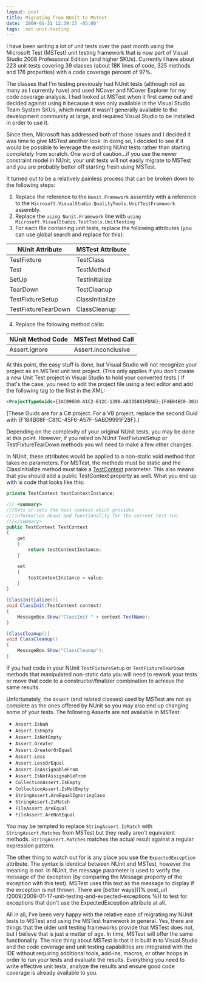 ```yaml
---
layout: post
title: Migrating from NUnit to MSTest
date: '2009-01-31 12:39:15 -05:00'
tags: .net unit-testing
---
```


I have been writing a lot of unit tests over the past month using the Microsoft Test (MSTest) unit testing framework that is now part of Visual Studio 2008 Professional Edition (and higher SKUs). Currently I have about 223 unit tests covering 39 classes (about 18K lines of code, 325 methods and 176 properties) with a code coverage percent of 97%.

The classes that I'm testing previously had NUnit tests (although not as many as I currently have) and used NCover and NCover Explorer for my code coverage analysis. I had looked at MSTest when it first came out and decided against using it because it was only available in the Visual Studio Team System SKUs, which meant it wasn't generally available to the development community at large, and required Visual Studio to be installed in order to use it.

Since then, Microsoft has addressed both of those issues and I decided it was time to give MSTest another look. In doing so, I decided to see if it would be possible to leverage the existing NUnit tests rather than starting completely from scratch. One word of caution...if you use the newer constraint model in NUnit, your unit tests will not easily migrate to MSTest and you are probably better off starting fresh using MSTest.

It turned out to be a relatively painless process that can be broken down to the following steps:

1.  Replace the reference to the `Nunit.Framework` assembly with a reference to the `Microsoft.VisualStudio.QualityTools.UnitTestFramework` assembly.
2.  Replace the `using Nunit.Framework` line with `using Microsoft.VisualStudio.TestTools.UnitTesting`
3.  For each file containing unit tests, replace the following attributes (you can use global search and replace for this): 

|**NUnit Attribute**|**MSTest Attribute**|
|-----|------|
|TestFixture|TestClass|
|Test|TestMethod|
|SetUp|TestInitialize|
|TearDown|TestCleanup|
|TestFixtureSetup|ClassInitialize|
|TestFixtureTearDown|ClassCleanup|

4. Replace the following method calls:

|**NUnit Method Code**|**MSTest Method Call**|
|----|-----|
|Assert.Ignore|Assert.Inconclusive|

At this point, the easy stuff is done, but Visual Studio will not recognize your project as an MSTest unit test project. (This only applies if you don't create a new Unit Test project in Visual Studio to hold your converted tests.) If that's the case, you need to edit the project file using a text editor and add the following tag to the first <PropertyGroup> in the XML:

```xml
<ProjectTypeGuids>{3AC096D0-A1C2-E12C-1390-A8335801FDAB};{FAE04EC0-301F-11D3-BF4B-00C04F79EFBC}</ProjectTypeGuids> 
```

(These Guids are for a C# project. For a VB project, replace the second Guid with {F184B08F-C81C-45F6-A57F-5ABD9991F28F}.)

Depending on the complexity of your original NUnit tests, you may be done at this point. However, if you relied on NUnit TestFixtureSetup or TestFixtureTearDown methods you will need to make a few other changes.

In NUnit, these attributes would be applied to a non-static void method that takes no parameters. For MSTest, the methods must be static and the ClassInitialize method must take a [TestContext](http://msdn.microsoft.com/en-us/library/microsoft.visualstudio.testtools.unittesting.testcontext.aspx) parameter. This also means that you should add a public TestContext property as well. What you end up with is code that looks like this:


```csharp
private TestContext testContextInstance;

/// <summary>
///Gets or sets the test context which provides
///information about and functionality for the current test run.
///</summary>
public TestContext TestContext
{
    get
    {
        return testContextInstance;
    }

    set
    {
        testContextInstance = value;
    }
}

[ClassInitialize()]
void ClassInit(TestContext context)
{
    MessageBox.Show("ClassInit " + context.TestName);
}

[ClassCleanup()]
void ClassCleanup()
{
    MessageBox.Show("ClassCleanup");
}
```

If you had code in your NUnit `TestFixtureSetup` or `TestFixtureTearDown` methods that manipulated non-static data you will need to rework your tests or move that code to a constructor/finalizer combination to achieve the same results.

Unfortunately, the `Assert` (and related classes) used by MSTest are not as complete as the ones offered by NUnit so you may also end up changing some of your tests. The following Asserts are not available in MSTest:

* `Assert.IsNaN`
* `Assert.IsEmpty`
* `Assert.IsNotEmpty`
* `Assert.Greater`
* `Assert.GreaterOrEqual`
* `Assert.Less`
* `Assert.LessOrEqual`
* `Assert.IsAssignableFrom`
* `Assert.IsNotAssignableFrom`
* `CollectionAssert.IsEmpty`
* `CollectionAssert.IsNotEmpty`
* `StringAssert.AreEqualIgnoringCase`
* `StringAssert.IsMatch`
* `FileAssert.AreEqual`
* `FileAssert.AreNotEqual`

You may be tempted to replace `StringAssert.IsMatch` with `StringAssert.Matches` from MSTest but they really aren't equivalent methods. `StringAssert.Matches` matches the actual result against a regular expression pattern.

The other thing to watch out for is any place you use the `ExpectedException` attribute. The syntax is identical between NUnit and MSTest, however the meaning is not. In NUnit, the message parameter is used to verify the message of the exception (by comparing the Message property of the exception with this text). MSTest uses this text as the message to display if the exception is not thrown. There are [better ways]({% post_url /2009/2009-01-17-unit-testing-and-expected-exceptions %}) to test for exceptions that don't use the ExpectedException attribute at all.

All in all, I've been very happy with the relative ease of migrating my NUnit tests to MSTest and using the MSTest framework in general. Yes, there are things that the older unit testing frameworks provide that MSTest does not, but I believe that is just a matter of age. In time, MSTest will offer the same functionality. The nice thing about MSTest is that it is built in to Visual Studio and the code coverage and unit testing capabilities are integrated with the IDE without requiring additional tools, add-ins, macros, or other hoops in order to run your tests and evaluate the results. Everything you need to write effective unit tests, analyze the results and ensure good code coverage is already available to you.
